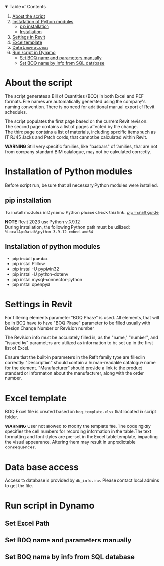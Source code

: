

<!-- TABLE OF CONTENTS -->
<details open>
  <summary>Table of Contents</summary>
  <ol>
    <li>
      <a href="#about-the-script">About the script</a>
    </li>
    <li>
      <a href="#installation-of-python-modules">Installation of Python modules</a>
      <ul>
        <li><a href="#pip-installation">pip installation</a></li>
        <li><a href="#installation-of-python-modules">Installation</a></li>
      </ul>
    </li>
    <li><a href="#settings-in-revit">Settings in Revit</a></li>
    <li><a href="#excel-template">Excel template</a></li>
    <li><a href ="#data-base-access">Data base access</a></li>
    <li>
      <a href="#run-script-in-dynamo">Run script in Dynamo</a>
      <ul>
        <li><a href="#set-boq-name-and-parameters-manually">Set BOQ name and parameters manually</a></li>
        <li><a href="#set-boq-name-by-info-from-sql-database">Set BOQ name by info from SQL database</a></li>
      <ul>
    </li>
  </ol>
</details>

# About the script
The script generates a Bill of Quantities (BOQ) in both Excel and PDF formats.
File names are automatically generated using the company's naming convention.
There is no need for additional manual export of Revit schedules.

The script populates the first page based on the current Revit revision.  
The second page contains a list of pages affected by the change.  
The third page contains a list of materials, including specific items such as
IT RJ45 Jacks and Patch cords, that cannot be calculated within Revit.

**WARNING**
Still very specific families, like "busbars" of families,
that are not from company standard BIM catalogue, may not be calculated correctly.

# Installation of Python modules
Before script run, be sure that all necessary Python modules were installed.

## **pip** installation
To install modules in Dynamo Python please check this link:
[pip install guide](https://github.com/DynamoDS/Dynamo/wiki/Customizing-Dynamo's-Python-3-installation)

**NOTE**
Revit 2023 use Python v.3.9.12  
During installation, the following Python path must be utilized:  
`%LocalAppData%\python-3.9.12-embed-amd64`

## Installation of python modules
  - pip install pandas
  - pip instal Plillow
  - pip instal -U pypiwin32
  - pip instal -U python-dotenv
  - pip instal mysql-connector-python
  - pip instal openpyxl

# Settings in Revit
For filtering elements parameter "BOQ Phase" is used.
All elements, that will be in BOQ have to have "BOQ Phase" parameter
to be filled usually with Design Change Number or Revision number.

The Revision info must be accurately filled in, as the
"name," "number", and "issued by" parameters are utilized as information
to be set up in the first list of Excel.

Ensure that the built-in parameters in the Refit family type are filled in correctly:
"Description" should contain a human-readable catalogue name for the element.
"Manufacturer" should provide a link to the product standard or information about
the manufacturer, along with the order number.

# Excel template
BOQ Excel file is created based on `boq_template.xlsx` that located in script folder.

**WARNING**
User not allowed to modify the template file. The code rigidly specifies the cell numbers for recording information in the table.The text formatting and font styles are pre-set in the Excel table template, impacting the visual appearance. Altering them may result in unpredictable consequences.

# Data base access
Access to database is provided by `db_info.env`.
Please contact local admins to get the file.

# Run script in Dynamo

## Set Excel Path

## Set BOQ name and parameters manually

## Set BOQ name by info from SQL database
